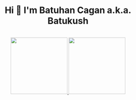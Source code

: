 <h1 align="center"> Hi 👋 I'm Batuhan Cagan a.k.a. Batukush </h1>
<br>
<div align="center">
  <a href="https://github.com/BatuhanCagan">
  <img height="180em" src="https://github-readme-stats.vercel.app/api?username=BatuhanCagan&show_icons=true&theme=dracula&include_all_commits=true&count_private=true"/>
  <img height="180em" src="https://github-readme-stats.vercel.app/api/top-langs/?username=BatuhanCagan&layout=compact&langs_count=7&theme=dracula"/>
</div>
